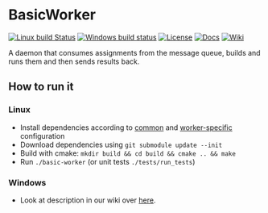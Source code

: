# BasicWorker

[![Linux build Status](https://img.shields.io/travis/ReCodEx/worker/master.svg?label=Linux%20build)](https://travis-ci.org/ReCodEx/worker)
[![Windows build status](https://img.shields.io/appveyor/ci/ReCodEx/BasicWorker/master.svg?label=Windows%20build)](https://ci.appveyor.com/project/ReCodEx/basicworker/branch/master)
[![License](http://img.shields.io/:license-mit-blue.svg)](http://badges.mit-license.org)
[![Docs](https://img.shields.io/badge/docs-latest-brightgreen.svg)](http://recodex.github.io/worker/)
[![Wiki](https://img.shields.io/badge/docs-wiki-orange.svg)](https://github.com/ReCodEx/GlobalWiki/wiki)

A daemon that consumes assignments from the message queue, builds and runs them 
and then sends results back.

## How to run it

### Linux
- Install dependencies according to [common](https://github.com/ReCodEx/GlobalWiki/wiki/Build-and-Deployment#common) and [worker-specific](https://github.com/ReCodEx/GlobalWiki/wiki/Build-and-Deployment#worker) configuration
- Download dependencies using `git submodule update --init`
- Build with cmake: `mkdir build && cd build && cmake .. && make`
- Run `./basic-worker` (or unit tests `./tests/run_tests`)

### Windows
- Look at description in our wiki over [here](https://github.com/ReCodEx/GlobalWiki/wiki/Build-and-Deployment#windows-worker).
